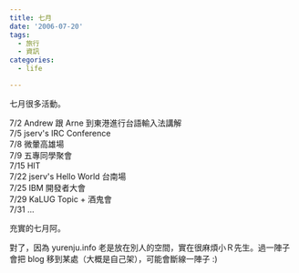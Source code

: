 ```yaml
---
title: 七月
date: '2006-07-20'
tags:
  - 旅行
  - 資訊
categories:
  - life

---
```

七月很多活動。  
  
7/2 Andrew 跟 Arne 到東港進行台語輸入法講解  
7/5 jserv's IRC Conference  
7/8 微暈高雄場  
7/9 五專同學聚會  
7/15 HIT  
7/22 jserv's Hello World 台南場  
7/25 IBM 開發者大會  
7/29 KaLUG Topic + 酒鬼會  
7/31 ...  
  
充實的七月阿。  
  
對了，因為 yurenju.info 老是放在別人的空間，實在很麻煩小Ｒ先生。過一陣子會把 blog 移到某處（大概是自己架），可能會斷線一陣子 :)
